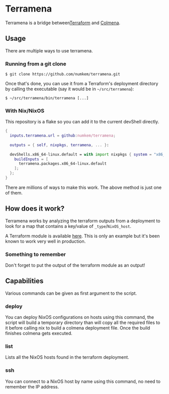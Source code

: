 # Terramena

Terramena is a bridge between[Terraform](https://www.terraform.io) and [Colmena](https://github.com/zhaofengli/colmena).

## Usage

There are multiple ways to use terramena.

### Running from a git clone

``` shell
$ git clone https://github.com/numkem/terramena.git
```

Once that's done, you can use it from a Terraform's deployment directory by calling the executable (say it would be in `~/src/terramena`):

``` shell
$ ~/src/terramena/bin/terramena [...]
```

### With Nix/NixOS

This repository is a flake so you can add it to the current devShell directly.

``` nix
{
  inputs.terramena.url = github:numkem/terramena;
  
  outputs = { self, nixpkgs, terramena, ... }:
  
  devShells.x86_64-linux.default = with import nixpkgs { system = "x86_64-linux"; }; pkgs.mkShell {
    buildInputs = [
      terramena.packages.x86_64-linux.default
    ];
  };
}
```

There are millions of ways to make this work. The above method is just one of them.

## How does it work?

Terramena works by analyzing the terraform outputs from a deployment to look for a map that contains a key/value of `_type`/`NixOS_host`.

A Terraform module is available [here](https://github.com/numkem/terramena/tree/main/terraform/modules). This is only an example but it's been known to work very well in production.

### Something to remember

Don't forget to put the output of the terraform module as an output!

## Capabilities

Various commands can be given as first argument to the script.

### deploy

You can deploy NixOS configurations on hosts using this command, the script will build a temporary directory than will copy all the required files to it before calling nix to build a colmena deployment file. Once the build finishes colmena gets executed.

### list

Lists all the NixOS hosts found in the terraform deployment.

### ssh

You can connect to a NixOS host by name using this command, no need to remember the IP address.
